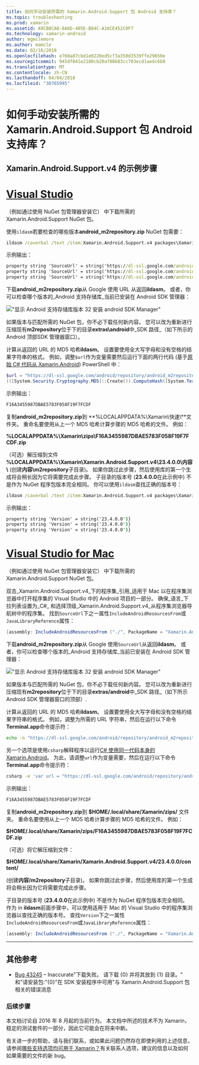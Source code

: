 ```yaml
---
title: 如何手动安装所需的 Xamarin.Android.Support 包 Android 支持库？
ms.topic: troubleshooting
ms.prod: xamarin
ms.assetid: A9CB8CA8-8A6D-405E-B84C-A16CE452C0F7
ms.technology: xamarin-android
author: mgmclemore
ms.author: mamcle
ms.date: 02/16/2018
ms.openlocfilehash: e760a87cbd1e0220ed5cf3a350d3539ffe29650e
ms.sourcegitcommit: 945df041e2180cb20af08b83cc703ecd1aedc6b0
ms.translationtype: MT
ms.contentlocale: zh-CN
ms.lasthandoff: 04/04/2018
ms.locfileid: "30765995"
---
```

# <a name="how-can-i-manually-install-the-android-support-libraries-required-by-the-xamarinandroidsupport-packages"></a>如何手动安装所需的 Xamarin.Android.Support 包 Android 支持库？

## <a name="example-steps-for-xamarinandroidsupportv4"></a>Xamarin.Android.Support.v4 的示例步骤 

# <a name="visual-studiotabvswin"></a>[Visual Studio](#tab/vswin)

（例如通过使用 NuGet 包管理器安装它） 中下载所需的 Xamarin.Android.Support NuGet 包。

使用`ildasm`若要检查的哪些版本**android_m2repository.zip** NuGet 包需要：

```cmd
ildasm /caverbal /text /item:Xamarin.Android.Support.v4 packages\Xamarin.Android.Support.v4.23.4.0.1\lib\MonoAndroid403\Xamarin.Android.Support.v4.dll | findstr SourceUrl
```
示例输出：

```cmd
property string 'SourceUrl' = string('https://dl-ssl.google.com/android/repository/android_m2repository_r32.zip')
property string 'SourceUrl' = string('https://dl-ssl.google.com/android/repository/android_m2repository_r32.zip')
property string 'SourceUrl' = string('https://dl-ssl.google.com/android/repository/android_m2repository_r32.zip')
```

下载**android\_m2repository.zip**从 Google 使用 URL 从返回**ildasm**。 或者，你可以检查哪个版本的_Android 支持存储库_当前已安装在 Android SDK 管理器：

!["显示 Android 支持存储库版本 32 安装 android SDK Manager"](install-android-support-library-images/sdk-extras.png)

如果版本与匹配所需的 NuGet 包，你不必下载任何新内容。 您可以改为重新进行压缩现有**m2repository**位于下的目录**extras\\android**中_SDK 路径_（如下所示的 Android 顶部SDK 管理器窗口）。

计算从返回的 URL 的 MD5 哈希**ildasm**。 设置要使用全大写字母和没有空格的结果字符串的格式。 例如，调整`$url`作为变量需要然后运行下面的两行代码 (基于[原始 C# 代码从 Xamarin.Android](https://github.com/xamarin/xamarin-android/blob/8e8a4dd90f26eb39172876cc52181b6639e20524/src/Xamarin.Android.Build.Tasks/Tasks/GetAdditionalResourcesFromAssemblies.cs#L208)) PowerShell 中：

```powershell
$url = "https://dl-ssl.google.com/android/repository/android_m2repository_r32.zip"
(([System.Security.Cryptography.MD5]::Create()).ComputeHash([System.Text.Encoding]::UTF8.GetBytes($url)) | %{ $_.ToString("X02") }) -join ""
```
示例输出：

```powershell
F16A3455987DBAE5783F058F19F7FCDF
```

复制**android\_m2repository.zip**到 **%LOCALAPPDATA%\\Xamarin\\快速\\**文件夹。 重命名要使用从上一个 MD5 哈希计算步骤的 MD5 哈希的文件。 例如：

**%LOCALAPPDATA%\\Xamarin\\zips\\F16A3455987DBAE5783F058F19F7FCDF.zip**

（可选）解压缩到文件 **%LOCALAPPDATA%\\Xamarin\\Xamarin.Android.Support.v4\\23.4.0.0\\内容\\** (创建**内容\\m2repository**子目录)。 如果你跳过此步骤，然后使用库的第一个生成将会稍长因为它将需要完成此步骤。
子目录的版本号 (**23.4.0.0**在此示例中) 不是作为 NuGet 程序包版本完全相同。 你可以使用`ildasm`查找正确的版本号：

```cmd
ildasm /caverbal /text /item:Xamarin.Android.Support.v4 packages\Xamarin.Android.Support.v4.23.4.0.1\lib\MonoAndroid403\Xamarin.Android.Support.v4.dll | findstr /C:"string 'Version'"
```
示例输出：

```cmd
property string 'Version' = string('23.4.0.0')}
property string 'Version' = string('23.4.0.0')}
property string 'Version' = string('23.4.0.0')}
```

# <a name="visual-studio-for-mactabvsmac"></a>[Visual Studio for Mac](#tab/vsmac)

（例如通过使用 NuGet 包管理器安装它） 中下载所需的 Xamarin.Android.Support NuGet 包。

双击_Xamarin.Android.Support.v4_下的程序集_引用_适用于 Mac 以在程序集浏览器中打开程序集的 Visual Studio 中的 Android 项目的一部分。 确保_语言_下拉列表设置为_C#_ 和选择顶级_Xamarin.Android.Support.v4_从程序集浏览器导航树中的程序集。 找到`SourceUrl`下之一属性`IncludeAndroidResourcesFrom`或`JavaLibraryReference`属性：

```csharp
[assembly: IncludeAndroidResourcesFrom ("./", PackageName = "Xamarin.Android.Support.v4", SourceUrl = "https://dl-ssl.google.com/android/repository/android_m2repository_r32.zip", EmbeddedArchive = "m2repository/com/android/support/support-v4/23.4.0/support-v4-23.4.0.aar", Version = "23.4.0.0")]
```

下载**android\_m2repository.zip**从 Google 使用`SourceUrl`从返回**ildasm**。 或者，你可以检查哪个版本的_Android 支持存储库_当前已安装在 Android SDK 管理器：

!["显示 Android 支持存储库版本 32 安装 android SDK Manager"](install-android-support-library-images/sdk-extras.png)

如果版本与匹配所需的 NuGet 包，你不必下载任何新内容。 您可以改为重新进行压缩现有**m2repository**位于下的目录**extras/android**中_SDK 路径_（如下所示 Android SDK 管理器窗口的顶部）.

计算从返回的 URL 的 MD5 哈希**ildasm**。 设置要使用全大写字母和没有空格的结果字符串的格式。 例如，调整为所需的 URL 字符串，然后在运行以下命令**Terminal.app**命令提示符：

```bash
echo -n "https://dl-ssl.google.com/android/repository/android_m2repository_r32.zip" | md5 | tr '[:lower:]' '[:upper:]'
```

另一个选项是使用`csharp`解释程序以运行[C# 使用同一代码本身的 Xamarin.Android](https://github.com/xamarin/xamarin-android/blob/8e8a4dd90f26eb39172876cc52181b6639e20524/src/Xamarin.Android.Build.Tasks/Tasks/GetAdditionalResourcesFromAssemblies.cs#L208)。
为此，请调整`url`作为变量需要，然后在运行以下命令**Terminal.app**命令提示符：

```bash
csharp -e 'var url = "https://dl-ssl.google.com/android/repository/android_m2repository_r32.zip"; string.Concat((System.Security.Cryptography.MD5.Create().ComputeHash(System.Text.Encoding.UTF8.GetBytes(url))).Select(b => b.ToString("X02")))'
```
示例输出：

```bash
F16A3455987DBAE5783F058F19F7FCDF
```

复制**android\_m2repository.zip**到 **$HOME/.local/share/Xamarin/zips/** 文件夹。 重命名要使用从上一个 MD5 哈希计算步骤的 MD5 哈希的文件。 例如：

**$HOME/.local/share/Xamarin/zips/F16A3455987DBAE5783F058F19F7FCDF.zip**

（可选）将它解压缩到文件： 

**$HOME/.local/share/Xamarin/Xamarin.Android.Support.v4/23.4.0.0/content/**

(创建**内容/m2repository**子目录)。 如果你跳过此步骤，然后使用库的第一个生成将会稍长因为它将需要完成此步骤。

子目录的版本号 (**23.4.0.0**在此示例中) 不是作为 NuGet 程序包版本完全相同。 作为 in **ildasm**前面步骤中，可以使用适用于 Mac 的 Visual Studio 中的程序集浏览器以查找正确的版本号。 查找`Version`下之一属性`IncludeAndroidResourcesFrom`或`JavaLibraryReference`属性：

```csharp
[assembly: IncludeAndroidResourcesFrom ("./", PackageName = "Xamarin.Android.Support.v4", SourceUrl = "https://dl-ssl.google.com/android/repository/android_m2repository_r32.zip", EmbeddedArchive = "m2repository/com/android/support/support-v4/23.4.0/support-v4-23.4.0.aar", Version = "23.4.0.0")]
```

-----


## <a name="additional-references"></a>其他参考

- [Bug 43245](https://bugzilla.xamarin.com/show_bug.cgi?id=43245) – Inaccurate"下载失败。 请下载 {0} 并将其放到 {1} 目录。" 和"请安装包:"{0}"在 SDK 安装程序中可用"与 Xamarin.Android.Support 包相关的错误消息

### <a name="next-steps"></a>后续步骤

本文档讨论自 2016 年 8 月起的当前行为。 本文档中所述的技术不为 Xamarin，稳定的测试套件的一部分，因此它可能会在将来中断。

有关进一步的帮助，请与我们联系，或如果此问题仍然存在即使利用的上述信息，请参阅[哪些支持选项均可用于 Xamarin？](~/cross-platform/troubleshooting/support-options.md)有关联系人选项，建议的信息以及如何如果需要的文件的新 bug。

